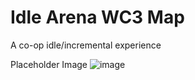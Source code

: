 # Idle Arena WC3 Map

A co-op idle/incremental experience

Placeholder Image
![image](https://user-images.githubusercontent.com/7863230/72696983-f98b4b00-3b1c-11ea-8c46-29b00a242164.png)
